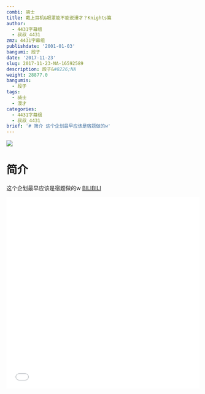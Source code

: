 ```yaml
---
combi: 骑士
title: 戴上耳机&眼罩能不能说漫才？Knights篇
author:
  - 4431字幕组
  - 叔叔_4431
zmz: 4431字幕组
publishdate: '2001-01-03'
bangumi: 段子
date: '2017-11-23'
slug: 2017-11-23-NA-16592589
description: 段子&#8226;NA
weight: 28877.0
bangumis:
  - 段子
tags:
  - 骑士
  - 漫才
categories:
  - 4431字幕组
  - 叔叔_4431
brief: '# 简介 这个企划最早应该是宿题做的w'
---
```

![](https://i.imgur.com/4EjzuVk.png)
# 简介  
这个企划最早应该是宿题做的w
  [BILIBILI](https://www.bilibili.com/video/av16592589/)

<div class="vcontainer">  <iframe class="video" src="//www.bilibili.com/blackboard/player.html?aid=16592589" width="100%" height="500" frameborder="0" allowfullscreen="allowfullscreen"></iframe></div>

